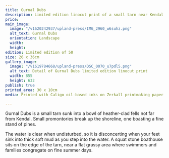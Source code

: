 ```yaml
---
title: Gurnal Dubs
description: Limited edition linocut print of a small tarn near Kendal
price: 
main_image:
  image: "/v1620242937/upland-press/IMG_2960_w6suhz.png"
  alt_text: Gurnal Dubs
  orientation: Landscape
  width: 
  height: 
edition: Limited edition of 50
size: 26 x 36cm
gallery_image:
  image: "/v1619784668/upland-press/DSC_0070_u7pdl5.png"
  alt_text: Detail of Gurnal Dubs limited edition linocut print
  width: 855
  height: 632
publish: true
printed_area: 30 x 10cm
media: Printed with Caligo oil-based inks on Zerkall printmaking paper

---
```

Gurnal Dubs is a small tarn sunk into a bowl of heather-clad fells not far from Kendal. Small promontories break up the shoreline, one boasting a fine stand of pines.

The water is clear when undisturbed, so it is disconcerting when your feet sink into thick soft mud as you step into the water. A squat stone boathouse sits on the edge of the tarn, near a flat grassy area where swimmers and families congregate on fine summer days.
